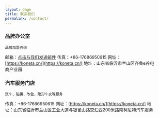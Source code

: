 ```yaml
---
layout: page
title: 联系我们
permalink: /contact/
---
```

### 品牌办公室
`品牌加盟咨询`

邮箱：[点击与我们发送邮件](mailto:{{site.email}})
传真：+86-17686950615
网址：[https://koneta.cn/](https://koneta.cn/)
地址：山东省临沂市兰山区齐鲁e谷电商产业园

### 汽车服务门店
`洗车、贴膜、改色、隐形车衣等服务`

传真：+86-17686950615
网址：[https://koneta.cn/](https://koneta.cn/)
地址：山东省临沂市兰山区工业大道与银雀山路交汇西200米路南柯尼特汽车服务


